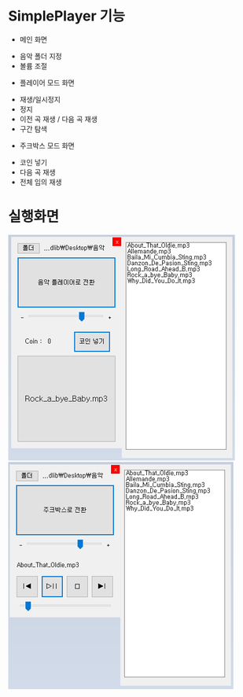 # SimplePlayer 기능

* 메인 화면
 - 음악 폴더 지정
 - 볼륨 조절

* 플레이어 모드 화면
 - 재생/일시정지
 - 정지
 - 이전 곡 재생 / 다음 곡 재생
 - 구간 탐색 

* 주크박스 모드 화면
 - 코인 넣기
 - 다음 곡 재생
 - 전체 임의 재생

 
# 실행화면
![1](./Image/1.png)
![2](./Image/2.png)

